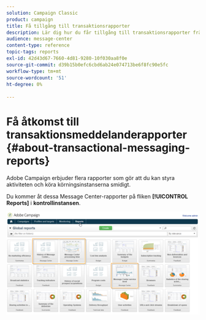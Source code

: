 ```yaml
---
solution: Campaign Classic
product: campaign
title: Få tillgång till transaktionsrapporter
description: Lär dig hur du får tillgång till transaktionsrapporter från Adobe Campaign Classic.
audience: message-center
content-type: reference
topic-tags: reports
exl-id: 42d43d67-7660-4d81-9280-10f030aa8f0e
source-git-commit: d39b15b0efc6cbd6ab24e074713be6f8fc90e5fc
workflow-type: tm+mt
source-wordcount: '51'
ht-degree: 0%

---
```


# Få åtkomst till transaktionsmeddelanderapporter {#about-transactional-messaging-reports}

Adobe Campaign erbjuder flera rapporter som gör att du kan styra aktiviteten och köra körningsinstanserna smidigt.

Du kommer åt dessa Message Center-rapporter på fliken **[!UICONTROL Reports]** i **kontrollinstansen**.

![](assets/messagecenter_reporting_002.png)
